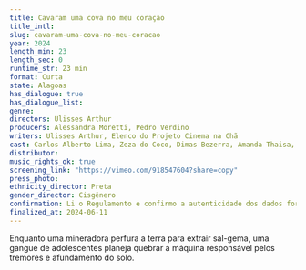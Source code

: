 ```yaml
---
title: Cavaram uma cova no meu coração
title_intl: 
slug: cavaram-uma-cova-no-meu-coracao
year: 2024
length_min: 23
length_sec: 0
runtime_str: 23 min
format: Curta
state: Alagoas
has_dialogue: true
has_dialogue_list: 
genre: 
directors: Ulisses Arthur
producers: Alessandra Moretti, Pedro Verdino
writers: Ulisses Arthur, Elenco do Projeto Cinema na Chã
cast: Carlos Alberto Lima, Zeza do Coco, Dimas Bezerra, Amanda Thaisa, Andreia Albete Lima, Daniel César, Gabriel Alvez Matias, Jefferson Samuel, Jeniffer Ester, Jonathas Gabriel, José Erivan Barros, Kamilla Evellyn de Almeida, Kauã Cícero, Lalyne Fernanda, Mikael Cláudio Souza, Raiane Tâmara de Lima, Samuel Jeferson Azevedo.
distributor: 
music_rights_ok: true
screening_link: "https://vimeo.com/918547604?share=copy"
press_photo: 
ethnicity_director: Preta
gender_director: Cisgênero
confirmation: Li o Regulamento e confirmo a autenticidade dos dados fornecido nesta ficha de inscrição.
finalized_at: 2024-06-11
---
```


Enquanto uma mineradora perfura a terra para extrair sal-gema, uma gangue de adolescentes planeja quebrar a máquina responsável pelos tremores e afundamento do solo.
